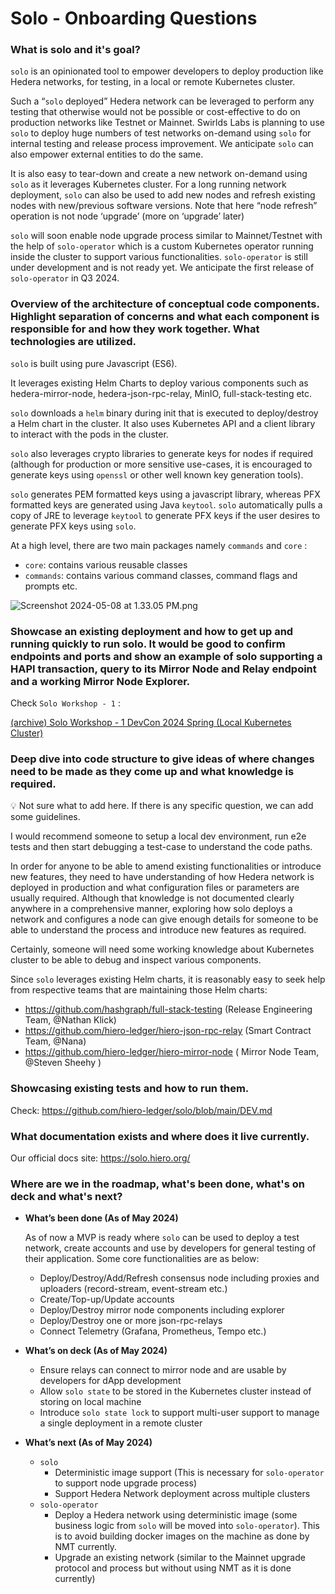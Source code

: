 # Solo - Onboarding Questions

### What is solo and it's goal?

`solo` is an opinionated tool to empower developers to deploy production like Hedera networks, for testing, in a local or remote Kubernetes cluster.

Such a “`solo` deployed” Hedera network can be leveraged to perform any testing that otherwise would not be possible or cost-effective to do on production networks like Testnet or Mainnet. Swirlds Labs is planning to use `solo` to deploy huge numbers of test networks on-demand using `solo` for internal testing and release process improvement. We anticipate `solo` can also empower external entities to do the same.

It is also easy to tear-down and create a new network on-demand using `solo` as it leverages Kubernetes cluster. For a long running network deployment, `solo` can also be used to add new nodes and refresh existing nodes with new/previous software versions. Note that here “node refresh” operation is not node ‘upgrade’ (more on ‘upgrade’ later)

`solo` will soon enable node upgrade process similar to Mainnet/Testnet with the help of `solo-operator` which is a custom Kubernetes operator running inside the cluster to support various functionalities. `solo-operator` is still under development and is not ready yet. We anticipate the first release of `solo-operator` in Q3 2024.

### Overview of the architecture of conceptual code components. Highlight separation of concerns and what each component is responsible for and how they work together. What technologies are utilized.

`solo` is built using pure Javascript (ES6).

It leverages existing Helm Charts to deploy various components such as hedera-mirror-node, hedera-json-rpc-relay, MinIO, full-stack-testing etc.

`solo` downloads a `helm` binary during init that is executed to deploy/destroy a Helm chart in the cluster. It also uses Kubernetes API and a client library to interact with the pods in the cluster.

`solo` also leverages crypto libraries to generate keys for nodes if required (although for production or more sensitive use-cases, it is encouraged to generate keys using `openssl` or other well known key generation tools).

`solo` generates PEM formatted keys using a javascript library, whereas PFX formatted keys are generated using Java `keytool`. `solo` automatically pulls a copy of JRE to leverage `keytool` to generate PFX keys if the user desires to generate PFX keys using `solo`.

At a high level, there are two main packages namely `commands` and `core` :

* `core`: contains various reusable classes
* `commands`: contains various command classes, command flags and prompts etc.

![Screenshot 2024-05-08 at 1.33.05 PM.png](images/onboarding_questions/screenshot_20240508_133305.png)

### Showcase an existing deployment and how to get up and running quickly to run solo. It would be good to confirm endpoints and ports and show an example of solo supporting a HAPI transaction, query to its Mirror Node and Relay endpoint and a working Mirror Node Explorer.

Check `Solo Workshop - 1` :

[(archive) Solo Workshop - 1 DevCon 2024 Spring (Local Kubernetes Cluster)](https://www.notion.so/archive-Solo-Workshop-1-DevCon-2024-Spring-Local-Kubernetes-Cluster-8818724b161a4d7a970f48b840952d71?pvs=21)

### Deep dive into code structure to give ideas of where changes need to be made as they come up and what knowledge is required.

<aside>
💡 Not sure what to add here. If there is any specific question, we can add some guidelines.

</aside>

I would recommend someone to setup a local dev environment, run e2e tests and then start debugging a test-case to understand the code paths.

In order for anyone to be able to amend existing functionalities or introduce new features, they need to have understanding of how Hedera network is deployed in production and what configuration files or parameters are usually required. Although that knowledge is not documented clearly anywhere in a comprehensive manner, exploring how solo deploys a network and configures a node can give enough details for someone to be able to understand the process and introduce new features as required.

Certainly, someone will need some working knowledge about Kubernetes cluster to be able to debug and inspect various components.

Since `solo` leverages existing Helm charts, it is reasonably easy to seek help from respective teams that are maintaining those Helm charts:

* <https://github.com/hashgraph/full-stack-testing> (Release Engineering Team, @Nathan Klick)
* <https://github.com/hiero-ledger/hiero-json-rpc-relay> (Smart Contract Team, @Nana)
* <https://github.com/hiero-ledger/hiero-mirror-node> ( Mirror Node Team, @Steven Sheehy )

### Showcasing existing tests and how to run them.

Check: <https://github.com/hiero-ledger/solo/blob/main/DEV.md>

### What documentation exists and where does it live currently.

Our official docs site: <https://solo.hiero.org/>

### Where are we in the roadmap, what's been done, what's on deck and what's next?

* **What’s been done  (As of May 2024)**

  As of now a MVP is ready where `solo` can be used to deploy a test network, create accounts and use by developers for general testing of their application. Some core functionalities are as below:

  * Deploy/Destroy/Add/Refresh consensus node including proxies and uploaders (record-stream, event-stream etc.)
  * Create/Top-up/Update accounts
  * Deploy/Destroy mirror node components including explorer
  * Deploy/Destroy one or more json-rpc-relays
  * Connect Telemetry (Grafana, Prometheus, Tempo etc.)
* **What’s on deck  (As of May 2024)**
  * Ensure relays can connect to mirror node and are usable by developers for dApp development
  * Allow `solo state` to be stored in the Kubernetes cluster instead of storing on local machine
  * Introduce `solo state lock` to support multi-user support to manage a single deployment in a remote cluster
* **What’s next (As of May 2024)**
  * `solo`
    * Deterministic image support (This is necessary for `solo-operator` to support node upgrade process)
    * Support Hedera Network deployment across multiple clusters
  * `solo-operator`
    * Deploy a Hedera network using deterministic image (some business logic from `solo` will be moved into `solo-operator`). This is to avoid building docker images on the machine as done by NMT currently.
    * Upgrade an existing network (similar to the Mainnet upgrade protocol and process but without using NMT as it is done currently)
